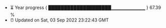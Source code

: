 - ⏳ Year progress { ████████████████████▁▁▁▁▁▁▁▁▁▁ } 67.39 %
- ⏰ Updated on Sat, 03 Sep 2022 23:22:43 GMT

